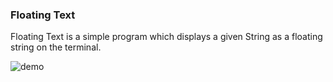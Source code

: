 ### Floating Text

Floating Text is a simple program which displays a given String as a floating string on the terminal.

![demo](/Code-Sleep-Python/floating_text/floating_text.gif)
